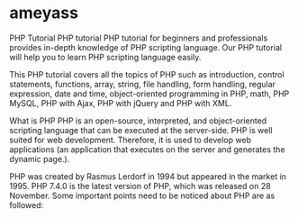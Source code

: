 # ameyass
PHP Tutorial
PHP tutorial
PHP tutorial for beginners and professionals provides in-depth knowledge of PHP scripting language. Our PHP tutorial will help you to learn PHP scripting language easily.

This PHP tutorial covers all the topics of PHP such as introduction, control statements, functions, array, string, file handling, form handling, regular expression, date and time, object-oriented programming in PHP, math, PHP MySQL, PHP with Ajax, PHP with jQuery and PHP with XML.

What is PHP
PHP is an open-source, interpreted, and object-oriented scripting language that can be executed at the server-side. PHP is well suited for web development. Therefore, it is used to develop web applications (an application that executes on the server and generates the dynamic page.).

PHP was created by Rasmus Lerdorf in 1994 but appeared in the market in 1995. PHP 7.4.0 is the latest version of PHP, which was released on 28 November. Some important points need to be noticed about PHP are as followed:

